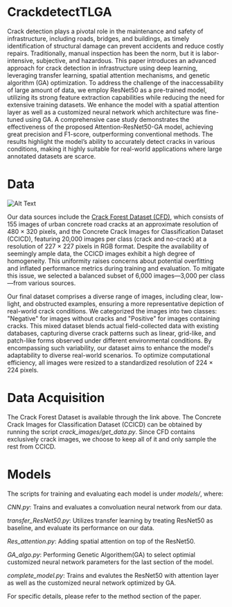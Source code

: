# CrackdetectTLGA
Crack detection plays a pivotal role in the maintenance and safety of infrastructure, including roads, bridges, and buildings, as timely identification of structural damage can prevent accidents and reduce costly repairs. Traditionally, manual inspection has been the norm, but it is labor-intensive, subjective, and hazardous. This paper introduces an advanced approach for crack detection in infrastructure using deep learning, leveraging transfer learning, spatial attention mechanisms, and genetic algorithm (GA) optimization. To address the challenge of the inaccessability of large amount of data, we employ ResNet50 as a pre-trained model, utilizing its strong feature extraction capabilities while reducing the need for extensive training datasets. We enhance the model with a spatial attention layer as well as a customized neural network which architecture was fine-tuned using GA. A comprehensive case study demonstrates the effectiveness of the proposed Attention-ResNet50-GA model, achieving great precision and F1-score, outperforming conventional methods. The results highlight the model’s ability to accurately detect cracks in various conditions, making it highly suitable for real-world applications where large annotated datasets are scarce.

# Data

![Alt Text](CrackdetectTLGA/sample.png)

Our data sources include the [Crack Forest Dataset (CFD)](https://github.com/cuilimeng/CrackForest-dataset), which consists of 155 images of urban concrete road cracks at an approximate resolution of 480 × 320 pixels, and the Concrete Crack Images for Classification Dataset (CCICD), featuring 20,000 images per class (crack and no-crack) at a resolution of 227 × 227 pixels in RGB format. Despite the availability of seemingly ample data, the CCICD images exhibit a high degree of homogeneity. This uniformity raises concerns about potential overfitting and inflated performance metrics during training and evaluation. To mitigate this issue, we selected a balanced subset of 6,000 images—3,000 per class—from various sources.

Our final dataset comprises a diverse range of images, including clear, low-light, and obstructed examples, ensuring a more representative depiction of real-world crack conditions. We categorized the images into two classes: "Negative" for images without cracks and "Positive" for images containing cracks. This mixed dataset blends actual field-collected data with existing databases, capturing diverse crack patterns such as linear, grid-like, and patch-like forms observed under different environmental conditions. By encompassing such variability, our dataset aims to enhance the model's adaptability to diverse real-world scenarios. To optimize computational efficiency, all images were resized to a standardized resolution of 224 × 224 pixels.


# Data Acquisition
The Crack Forest Dataset is available through the link above. The Concrete Crack Images for Classification Dataset (CCICD) can be obtained by running the script *crack_images/get_data.py*. Since CFD contains exclusively crack images, we choose to keep all of it and only sample the rest from CCICD.

# Models
The scripts for training and evaluating each model is under *models/*, where:

*CNN.py*: Trains and evaluates a convoluation neural network from our data.

*transfer_ResNet50.py*: Utilizes transfer learning by treating ResNet50 as baseline, and evaluate its performance on our data.

*Res_attention.py*: Adding spatial attention on top of the ResNet50.

*GA_algo.py*: Performing Genetic Algorithem(GA) to select optimial customized neural network parameters for the last section of the model.

*complete_model.py*: Trains and evalutes the ResNet50 with attention layer as well as the customized neural network optimized by GA.

For specific details, please refer to the method section of the paper.
